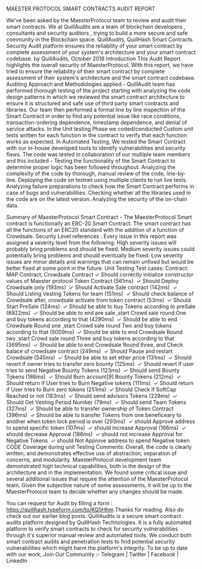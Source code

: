 MAESTER PROTOCOL SMART CONTRACTS AUDIT REPORT


We've been asked by the MaesterProtocol team to review and audit their smart contracts.
We at QuillAudits are a team of blockchain developers , consultants and security auditors , trying to build a more secure and safe community in the Blockchain space. QuillAudits, QuillHash Smart Contracts Security Audit platform ensures the reliability of your smart contract by complete assessment of your system's architecture and your smart contract codebase.
by QuillAudits, October 2018
Introduction
This Audit Report highlights the overall security of MaesterProtocol. With this report, we have tried to ensure the reliability of their smart contract by complete assessment of their system's architecture and the smart contract codebase.
Auditing Approach and Methodologies applied -
QuillAudit team has performed thorough testing of the project starting with analyzing the code design patterns in which we reviewed the smart contract architecture to ensure it is structured and safe use of third party smart contracts and libraries.
Our team then performed a formal line by line inspection of the Smart Contract in order to find any potential issue like race conditions, transaction-ordering dependence, timestamp dependence, and denial of service attacks.
In the Unit testing Phase we coded/conducted Custom unit tests written for each function in the contract to verify that each function works as expected. In Automated Testing, We tested the Smart Contract with our in-house developed tools to identify vulnerabilities and security flaws.
The code was tested in collaboration of our multiple team members and this included -
Testing the functionality of the Smart Contract to determine proper logic has been followed throughout.
Analyzing the complexity of the code by thorough, manual review of the code, line-by-line.
Deploying the code on testnet using multiple clients to run live tests.
Analyzing failure preparations to check how the Smart Contract performs in case of bugs and vulnerabilities.
Checking whether all the libraries used in the code are on the latest version.
Analyzing the security of the on-chain data.

Summary of MaesterProtocol Smart Contract -
The MaesterProtocol Smart contract is functionally an ERC-20 Smart Contract. The smart contract has all the functions of an ERC20 standard with the addition of a function of Crowdsale.
Security Level references :
Every issue in this report was assigned a severity level from the following:
High severity issues will probably bring problems and should be fixed.
Medium severity issues could potentially bring problems and should eventually be fixed.
Low severity issues are minor details and warnings that can remain unfixed but would be better fixed at some point in the future.
Unit Testing
Test cases:
Contract: MAP Contract, Crowdsale Contract
✓ Should correctly initialize constructor values of Maester protocol Token Contract (561ms)
 ✓ Should Deploy Crowdsale only (193ms)
 ✓ Should Activate Sale contract (142ms)
 ✓ Should Listing Vesting Tokens for team (151ms)
 ✓ Should check balance of Crowdsale after, crowdsale activate from token contract (53ms)
 ✓ Should Start PreSale (124ms)
 ✓ Should be able to buy Tokens according to preSale (8922ms)
 ✓ Should be able to end pre sale ,start Crowd sale round One and buy tokens according to that (4290ms)
 ✓ Should be able to end Crowdsale Round one ,start Crowd sale round Two and buy tokens according to that (5009ms)
 ✓ Should be able to end Crowdsale Round two ,start Crowd sale round Three and buy tokens according to that (3695ms)
 ✓ Should be able to end Crowdsale Round three, and Check balace of crowdsale contract (249ms)
 ✓ Should Pause and restart Crowdsale (345ms)
 ✓ Should be able to set ether price (131ms)
 ✓ Should revert if owner tries to transfer zero bounty (125ms)
 ✓ Should revert if user tries to send Negative Bounty Tokens (123ms)
 ✓ Should send Bounty Tokens (186ms)
 ✓ Should Burn account[9] Bounty Tokens (212ms)
 ✓ Should return if User tries to Burn Negative tokens (111ms)
 ✓ Should return if User tries to Burn zero tokens (251ms)
 ✓ Should Check if SoftCap Reached or not (183ms)
 ✓ Should send advisors Tokens (228ms)
 ✓ Should Get Vesting Period Number (79ms)
 ✓ Should send Team Tokens (327ms)
 ✓ Should be able to transfer ownership of Token Contract (396ms)
 ✓ Should be able to transfer Tokens from one beneficeary to another when token lock period is over (293ms)
 ✓ should Approve address to spend specific token (107ms)
 ✓ should increase Approval (166ms)
 ✓ should decrease Approval (186ms)
 ✓ should not increase Approval for Negative Tokens
 ✓ should Not Approve address to spend Negative token
CODE Coverage during unit Testing
Comments:
Overall, the code is clearly written, and demonstrates effective use of abstraction, separation of concerns, and modularity. MaesterProtocol development team demonstrated high technical capabilities, both in the design of the architecture and in the implementation.
We found some critical issue and several additional issues that require the attention of the MaesterProtocol team. Given the subjective nature of some assessments, it will be up to the MaesterProtocol team to decide whether any changes should be made.


You can request for Audit by filling a form :
https://quillhash.typeform.com/to/KQ5Hhm
Thanks for reading. Also do check out our earlier blog posts.
QuillAudits is a secure smart contract audits platform designed by QuillHash Technologies. It is a fully automated platform to verify smart contracts to check for security vulnerabilities through it's superior manual review and automated tools. We conduct both smart contract audits and penetration tests to find potential security vulnerabilities which might harm the platform's integrity.
To be up to date with our work, Join Our Community :-
Telegram | Twitter | Facebook | LinkedIn
